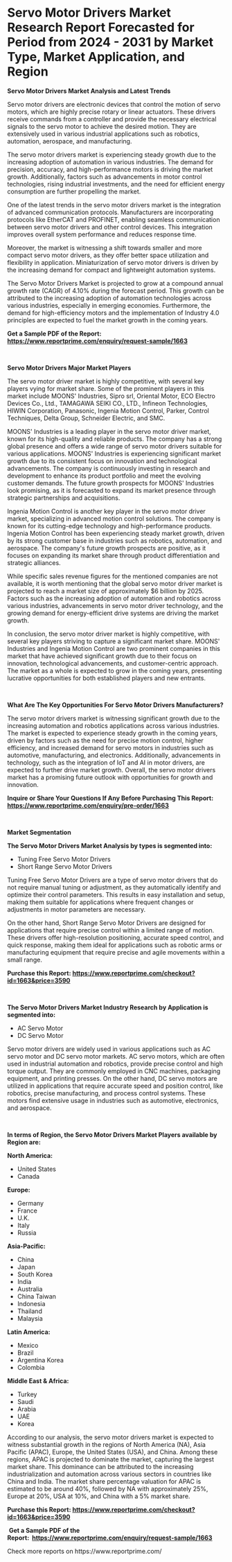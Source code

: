 <p><h1>Servo Motor Drivers Market Research Report Forecasted for Period from 2024 -  2031 by Market Type, Market Application, and Region</h1></p><p><strong>Servo Motor Drivers Market Analysis and Latest Trends</strong></p>
<p><p>Servo motor drivers are electronic devices that control the motion of servo motors, which are highly precise rotary or linear actuators. These drivers receive commands from a controller and provide the necessary electrical signals to the servo motor to achieve the desired motion. They are extensively used in various industrial applications such as robotics, automation, aerospace, and manufacturing.</p><p>The servo motor drivers market is experiencing steady growth due to the increasing adoption of automation in various industries. The demand for precision, accuracy, and high-performance motors is driving the market growth. Additionally, factors such as advancements in motor control technologies, rising industrial investments, and the need for efficient energy consumption are further propelling the market.</p><p>One of the latest trends in the servo motor drivers market is the integration of advanced communication protocols. Manufacturers are incorporating protocols like EtherCAT and PROFINET, enabling seamless communication between servo motor drivers and other control devices. This integration improves overall system performance and reduces response time.</p><p>Moreover, the market is witnessing a shift towards smaller and more compact servo motor drivers, as they offer better space utilization and flexibility in application. Miniaturization of servo motor drivers is driven by the increasing demand for compact and lightweight automation systems.</p><p>The Servo Motor Drivers Market is projected to grow at a compound annual growth rate (CAGR) of 4.10% during the forecast period. This growth can be attributed to the increasing adoption of automation technologies across various industries, especially in emerging economies. Furthermore, the demand for high-efficiency motors and the implementation of Industry 4.0 principles are expected to fuel the market growth in the coming years.</p></p>
<p><strong>Get a Sample PDF of the Report:&nbsp; <a href="https://www.reportprime.com/enquiry/request-sample/1663">https://www.reportprime.com/enquiry/request-sample/1663</a></strong></p>
<p>&nbsp;</p>
<p><strong>Servo Motor Drivers Major Market Players</strong></p>
<p><p>The servo motor driver market is highly competitive, with several key players vying for market share. Some of the prominent players in this market include MOONS' Industries, Sipro srl, Oriental Motor, ECO Electro Devices Co., Ltd., TAMAGAWA SEIKI CO., LTD., Infineon Technologies, HIWIN Corporation, Panasonic, Ingenia Motion Control, Parker, Control Techniques, Delta Group, Schneider Electric, and SMC.</p><p>MOONS' Industries is a leading player in the servo motor driver market, known for its high-quality and reliable products. The company has a strong global presence and offers a wide range of servo motor drivers suitable for various applications. MOONS' Industries is experiencing significant market growth due to its consistent focus on innovation and technological advancements. The company is continuously investing in research and development to enhance its product portfolio and meet the evolving customer demands. The future growth prospects for MOONS' Industries look promising, as it is forecasted to expand its market presence through strategic partnerships and acquisitions.</p><p>Ingenia Motion Control is another key player in the servo motor driver market, specializing in advanced motion control solutions. The company is known for its cutting-edge technology and high-performance products. Ingenia Motion Control has been experiencing steady market growth, driven by its strong customer base in industries such as robotics, automation, and aerospace. The company's future growth prospects are positive, as it focuses on expanding its market share through product differentiation and strategic alliances.</p><p>While specific sales revenue figures for the mentioned companies are not available, it is worth mentioning that the global servo motor driver market is projected to reach a market size of approximately $6 billion by 2025. Factors such as the increasing adoption of automation and robotics across various industries, advancements in servo motor driver technology, and the growing demand for energy-efficient drive systems are driving the market growth.</p><p>In conclusion, the servo motor driver market is highly competitive, with several key players striving to capture a significant market share. MOONS' Industries and Ingenia Motion Control are two prominent companies in this market that have achieved significant growth due to their focus on innovation, technological advancements, and customer-centric approach. The market as a whole is expected to grow in the coming years, presenting lucrative opportunities for both established players and new entrants.</p></p>
<p>&nbsp;</p>
<p><strong>What Are The Key Opportunities For Servo Motor Drivers Manufacturers?</strong></p>
<p><p>The servo motor drivers market is witnessing significant growth due to the increasing automation and robotics applications across various industries. The market is expected to experience steady growth in the coming years, driven by factors such as the need for precise motion control, higher efficiency, and increased demand for servo motors in industries such as automotive, manufacturing, and electronics. Additionally, advancements in technology, such as the integration of IoT and AI in motor drivers, are expected to further drive market growth. Overall, the servo motor drivers market has a promising future outlook with opportunities for growth and innovation.</p></p>
<p><strong>Inquire or Share Your Questions If Any Before Purchasing This Report: <a href="https://www.reportprime.com/enquiry/pre-order/1663">https://www.reportprime.com/enquiry/pre-order/1663</a></strong></p>
<p>&nbsp;</p>
<p><strong>Market Segmentation</strong></p>
<p><strong>The Servo Motor Drivers Market Analysis by types is segmented into:</strong></p>
<p><ul><li>Tuning Free Servo Motor Drivers</li><li>Short Range Servo Motor Drivers</li></ul></p>
<p><p>Tuning Free Servo Motor Drivers are a type of servo motor drivers that do not require manual tuning or adjustment, as they automatically identify and optimize their control parameters. This results in easy installation and setup, making them suitable for applications where frequent changes or adjustments in motor parameters are necessary. </p><p>On the other hand, Short Range Servo Motor Drivers are designed for applications that require precise control within a limited range of motion. These drivers offer high-resolution positioning, accurate speed control, and quick response, making them ideal for applications such as robotic arms or manufacturing equipment that require precise and agile movements within a small range.</p></p>
<p><strong>Purchase this Report:&nbsp;<a href="https://www.reportprime.com/checkout?id=1663&price=3590">https://www.reportprime.com/checkout?id=1663&price=3590</a></strong></p>
<p>&nbsp;</p>
<p><strong>The Servo Motor Drivers Market Industry Research by Application is segmented into:</strong></p>
<p><ul><li>AC Servo Motor</li><li>DC Servo Motor</li></ul></p>
<p><p>Servo motor drivers are widely used in various applications such as AC servo motor and DC servo motor markets. AC servo motors, which are often used in industrial automation and robotics, provide precise control and high torque output. They are commonly employed in CNC machines, packaging equipment, and printing presses. On the other hand, DC servo motors are utilized in applications that require accurate speed and position control, like robotics, precise manufacturing, and process control systems. These motors find extensive usage in industries such as automotive, electronics, and aerospace.</p></p>
<p>&nbsp;</p>
<p><strong>In terms of Region, the Servo Motor Drivers Market Players available by Region are:</strong></p>
<p>
    <p> <strong> North America: </strong>
        <ul>
            <li>United States</li>
            <li>Canada</li>
        </ul>
        </p> 
    <p> <strong> Europe: </strong>
        <ul>
            <li>Germany</li>
            <li>France</li>
            <li>U.K.</li>
            <li>Italy</li>
            <li>Russia</li>
        </ul>
        </p> 
    <p> <strong> Asia-Pacific: </strong>
        <ul>
            <li>China</li>
            <li>Japan</li>
            <li>South Korea</li>
            <li>India</li>
            <li>Australia</li>
            <li>China Taiwan</li>
            <li>Indonesia</li>
            <li>Thailand</li>
            <li>Malaysia</li>
        </ul>
        </p> 
    <p> <strong> Latin America: </strong>
        <ul>
            <li>Mexico</li>
            <li>Brazil</li>
            <li>Argentina Korea</li>
            <li>Colombia</li>
        </ul>
        </p> 
    <p> <strong> Middle East & Africa: </strong>
        <ul>
            <li>Turkey</li>
            <li>Saudi</li>
            <li>Arabia</li>
            <li>UAE</li>
            <li>Korea</li>
        </ul>
    </p>
    </p>
<p><p>According to our analysis, the servo motor drivers market is expected to witness substantial growth in the regions of North America (NA), Asia Pacific (APAC), Europe, the United States (USA), and China. Among these regions, APAC is projected to dominate the market, capturing the largest market share. This dominance can be attributed to the increasing industrialization and automation across various sectors in countries like China and India. The market share percentage valuation for APAC is estimated to be around 40%, followed by NA with approximately 25%, Europe at 20%, USA at 10%, and China with a 5% market share.</p></p>
<p><strong>Purchase this Report: <a href="https://www.reportprime.com/checkout?id=1663&price=3590">https://www.reportprime.com/checkout?id=1663&price=3590</a></strong></p>
<p>&nbsp;<strong>Get a Sample PDF of the Report:&nbsp;&nbsp;<a href="https://www.reportprime.com/enquiry/request-sample/1663">https://www.reportprime.com/enquiry/request-sample/1663</a></strong></p>
<p><strong></strong></p>
<p>Check more reports on https://www.reportprime.com/</p>